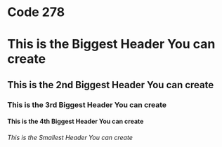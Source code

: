 # Code 278
# This is the Biggest Header You can create
## This is the 2nd Biggest Header You can create
### This is the 3rd Biggest Header You can create
#### This is the 4th Biggest Header You can create
###### This is the Smallest Header You can create
